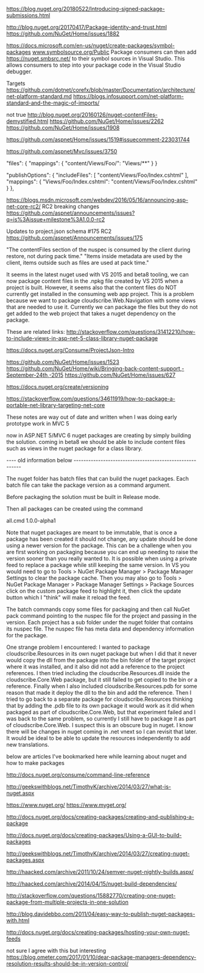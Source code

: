 
https://blog.nuget.org/20180522/Introducing-signed-package-submissions.html


http://blog.nuget.org/20170417/Package-identity-and-trust.html
https://github.com/NuGet/Home/issues/1882


https://docs.microsoft.com/en-us/nuget/create-packages/symbol-packages
www.symbolsource.org/Public
Package consumers can then add https://nuget.smbsrc.net/ to their symbol sources in Visual Studio. This allows consumers to step into your package code in the Visual Studio debugger.


Targets
https://github.com/dotnet/corefx/blob/master/Documentation/architecture/net-platform-standard.md
https://blogs.infosupport.com/net-platform-standard-and-the-magic-of-imports/

not true
http://blog.nuget.org/20160126/nuget-contentFiles-demystified.html
https://github.com/NuGet/Home/issues/2262
https://github.com/NuGet/Home/issues/1908

https://github.com/aspnet/Home/issues/1519#issuecomment-223031744

https://github.com/aspnet/Mvc/issues/3750

"files": {
            "mappings": {
                "content/Views/Foo/": "Views/**"
            }
        }

"publishOptions": {
        "includeFiles": [
            "content/Views/Foo/Index.cshtml"
        ],
        "mappings": {
            "Views/Foo/Index.cshtml": "content/Views/Foo/Index.cshtml"
        }
    },


https://blogs.msdn.microsoft.com/webdev/2016/05/16/announcing-asp-net-core-rc2/
RC2 breaking changes
https://github.com/aspnet/announcements/issues?q=is%3Aissue+milestone%3A1.0.0-rc2

Updates to project.json schema #175 RC2
https://github.com/aspnet/Announcements/issues/175

"The contentFiles section of the nuspec is consumed by the client during restore, not during pack time."
"Items inside metadata are used by the client, items outside such as files are used at pack time."


It seems in the latest nuget used with VS 2015 and beta8 tooling, we can now package content files in the .npkg file created by VS 2015 when a project is built.
However, it seems also that the content files do NOT currently get installed in the consuming web app project.
This is a problem because we want to package cloudscribe.Web.Navigation with some views that are needed to use it.
Currently we can package the files but they do not get added to the web project that takes a nuget dependency on the package.

These are related links:
http://stackoverflow.com/questions/31412210/how-to-include-views-in-asp-net-5-class-library-nuget-package

https://docs.nuget.org/Consume/ProjectJson-Intro

https://github.com/NuGet/Home/issues/1523
https://github.com/NuGet/Home/wiki/Bringing-back-content-support,-September-24th,-2015
https://github.com/NuGet/Home/issues/627

https://docs.nuget.org/create/versioning

https://stackoverflow.com/questions/34611919/how-to-package-a-portable-net-library-targeting-net-core


These notes are way out of date and written when I was doing early prototype work in MVC 5

now in ASP.NET 5/MVC 6 nuget packages are creating by simply building the solution.
coming in beta8 we should be able to include content files such as views in the nuget package for a class library.

---- old information below --------------------------------------------------------


The nuget folder has batch files that can build the nuget packages.
Each batch file can take the package version as a command argument.

Before packaging the solution must be built in Release mode.

Then all packages can be created using the command

all.cmd 1.0.0-alpha1

Note that nuget packages are meant to be immutable, that is once a package has been created it should not change, any update should be done using a newer version for the package. This can be a challenge when you are first working on packaging because you can end up needing to raise the version sooner than you really wanted to. It is possible when using a private feed to replace a package while still keeping the same version.
In VS you would need to go to Tools > NuGet Package Manager > Package Manager Settings to clear the package cache.
Then you may also go to Tools > NuGet Package Manager > Package Manager Settings > Package Sources
click on the custom package feed to highlight it, then click the update button which I "think" will make it reload the feed.

The batch commands copy some files for packaging and then call NuGet pack command pointing to the nuspec file for the project and passing in the version.
Each project has a sub folder under the nuget folder that contains its nuspec file. The nuspec file has meta data and dependency information for the package.

One strange problem I encountered: I wanted to package cloudscribe.Resources in its own nuget package but when I did that it never would copy the dll from the package into the bin folder of the target project where it was installed, and it also did not add a reference to the project references.
I then tried including the cloudscribe.Resources.dll inside the cloudscribe.Core.Web package, but it still failed to get copied to the bin or a reference. Finally when I also included cloudscribe.Resources.pdb for some reason that made it deploy the dll to the bin and add the reference. Then I tried to go back to a separate package for cloudscribe.Resources thinking that by adding the .pdb file to its own package it would work as it did when packaged as part of cloudscribe.Core.Web, but that experiment failed and I was back to the same problem, so currently I still have to package it as part of cloudscribe.Core.Web. I suspect this is an obscure bug in nuget. I know there will be changes in nuget coming in .net vnext so I can revisit that later. It would be ideal to be able to update the resources independently to add new translations.


below are articles I've bookmarked here while learning about nuget and how to make packages

http://docs.nuget.org/consume/command-line-reference

http://geekswithblogs.net/TimothyK/archive/2014/03/27/what-is-nuget.aspx

https://www.nuget.org/
https://www.myget.org/

http://docs.nuget.org/docs/creating-packages/creating-and-publishing-a-package

http://docs.nuget.org/docs/creating-packages/Using-a-GUI-to-build-packages

http://geekswithblogs.net/TimothyK/archive/2014/03/27/creating-nuget-packages.aspx

http://haacked.com/archive/2011/10/24/semver-nuget-nightly-builds.aspx/

http://haacked.com/archive/2014/04/15/nuget-build-dependencies/

http://stackoverflow.com/questions/15882770/creating-one-nuget-package-from-multiple-projects-in-one-solution

http://blog.davidebbo.com/2011/04/easy-way-to-publish-nuget-packages-with.html

http://docs.nuget.org/docs/creating-packages/hosting-your-own-nuget-feeds

not sure I agree with this but interesting
https://blog.ometer.com/2017/01/10/dear-package-managers-dependency-resolution-results-should-be-in-version-control/
